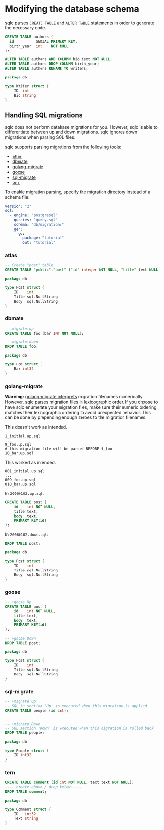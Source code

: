 # Modifying the database schema

sqlc parses `CREATE TABLE` and `ALTER TABLE` statements in order to generate
the necessary code.

```sql
CREATE TABLE authors (
  id          SERIAL PRIMARY KEY,
  birth_year  int    NOT NULL
);

ALTER TABLE authors ADD COLUMN bio text NOT NULL;
ALTER TABLE authors DROP COLUMN birth_year;
ALTER TABLE authors RENAME TO writers;
```

```go
package db

type Writer struct {
	ID  int
	Bio string
}
```

## Handling SQL migrations

sqlc does not perform database migrations for you. However, sqlc is able to
differentiate between up and down migrations. sqlc ignores down migrations when
parsing SQL files.

sqlc supports parsing migrations from the following tools:

- [atlas](https://github.com/ariga/atlas)
- [dbmate](https://github.com/amacneil/dbmate)
- [golang-migrate](https://github.com/golang-migrate/migrate)
- [goose](https://github.com/pressly/goose)
- [sql-migrate](https://github.com/rubenv/sql-migrate)
- [tern](https://github.com/jackc/tern)

To enable migration parsing, specify the migration directory instead of a schema file:

```yaml
version: "2"
sql:
  - engine: "postgresql"
    queries: "query.sql"
    schema: "db/migrations"
    gen:
      go:
        package: "tutorial"
        out: "tutorial"
```

### atlas

```sql
-- Create "post" table
CREATE TABLE "public"."post" ("id" integer NOT NULL, "title" text NULL, "body" text NULL, PRIMARY KEY ("id"));
```

```go
package db

type Post struct {
	ID    int
	Title sql.NullString
	Body  sql.NullString
}
```

### dbmate

```sql
-- migrate:up
CREATE TABLE foo (bar INT NOT NULL);

-- migrate:down
DROP TABLE foo;
```

```go
package db

type Foo struct {
	Bar int32
}
```

### golang-migrate

**Warning:**
[golang-migrate interprets](https://github.com/golang-migrate/migrate/blob/master/MIGRATIONS.md#migration-filename-format)
migration filenames numerically. However, sqlc parses migration files in
lexicographic order. If you choose to have sqlc enumerate your migration files,
make sure their numeric ordering matches their lexicographic ordering to avoid
unexpected behavior. This can be done by prepending enough zeroes to the
migration filenames.

This doesn't work as intended.

```
1_initial.up.sql
...
9_foo.up.sql
# this migration file will be parsed BEFORE 9_foo
10_bar.up.sql
```

This worked as intended.

```
001_initial.up.sql
...
009_foo.up.sql
010_bar.up.sql
```

In `20060102.up.sql`:

```sql
CREATE TABLE post (
    id    int NOT NULL,
    title text,
    body  text,
    PRIMARY KEY(id)
);
```

In `20060102.down.sql`:

```sql
DROP TABLE post;
```

```go
package db

type Post struct {
	ID    int
	Title sql.NullString
	Body  sql.NullString
}
```

### goose

```sql
-- +goose Up
CREATE TABLE post (
    id    int NOT NULL,
    title text,
    body  text,
    PRIMARY KEY(id)
);

-- +goose Down
DROP TABLE post;
```

```go
package db

type Post struct {
	ID    int
	Title sql.NullString
	Body  sql.NullString
}
```

### sql-migrate

```sql
-- +migrate Up
-- SQL in section 'Up' is executed when this migration is applied
CREATE TABLE people (id int);


-- +migrate Down
-- SQL section 'Down' is executed when this migration is rolled back
DROP TABLE people;
```

```go
package db

type People struct {
	ID int32
}
```

### tern

```sql
CREATE TABLE comment (id int NOT NULL, text text NOT NULL);
---- create above / drop below ----
DROP TABLE comment;
```

```go
package db

type Comment struct {
	ID   int32
	Text string
}
```
